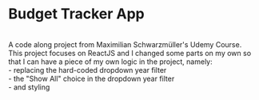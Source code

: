 # Budget Tracker App
<br />
A code along project from Maximilian Schwarzmüller's Udemy Course. <br />
This project focuses on ReactJS and I changed some parts on my own so that I can have a piece of my own logic in the project, namely: <br /> 
- replacing the hard-coded dropdown year filter <br /> 
- the "Show All" choice in the dropdown year filter <br /> 
- and styling
